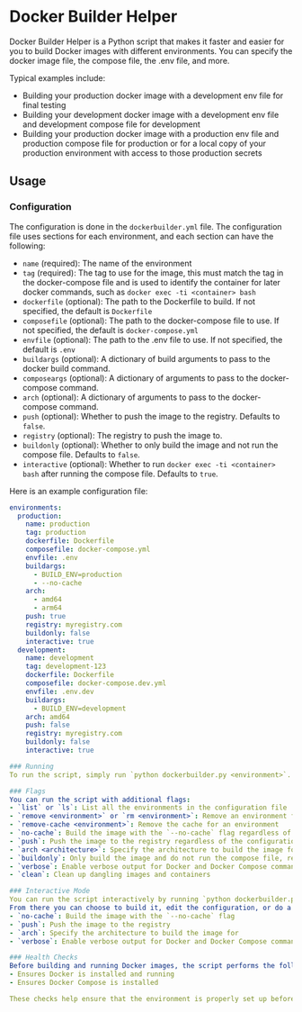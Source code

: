 # Docker Builder Helper

Docker Builder Helper is a Python script that makes it faster and easier for you to build Docker images
with different environments. You can specify the docker image file, the compose file, the .env file, and more.

Typical examples include:
- Building your production docker image with a development env file for final testing
- Building your development docker image with a development env file and development compose file for development
- Building your production docker image with a production env file and production compose file for production
or for a local copy of your production environment with access to those production secrets

## Usage
### Configuration
The configuration is done in the `dockerbuilder.yml` file. The configuration file uses sections for each environment,
and each section can have the following:
- `name` (required): The name of the environment
- `tag` (required): The tag to use for the image, this must match the tag in the docker-compose file and is used to
  identify the container for later docker commands, such as `docker exec -ti <container> bash`
- `dockerfile` (optional): The path to the Dockerfile to build. If not specified, the default is `Dockerfile`
- `composefile` (optional): The path to the docker-compose file to use. If not specified, the default is `docker-compose.yml`
- `envfile` (optional): The path to the .env file to use. If not specified, the default is `.env`
- `buildargs` (optional): A dictionary of build arguments to pass to the docker build command.
- `composeargs` (optional): A dictionary of arguments to pass to the docker-compose command.
- `arch` (optional): A dictionary of arguments to pass to the docker-compose command.
- `push` (optional): Whether to push the image to the registry. Defaults to `false`.
- `registry` (optional): The registry to push the image to.
- `buildonly` (optional): Whether to only build the image and not run the compose file. Defaults to `false`.
- `interactive` (optional): Whether to run `docker exec -ti <container> bash` after running the compose file. Defaults to `true`.

Here is an example configuration file:
```yaml
environments:
  production:
    name: production
    tag: production
    dockerfile: Dockerfile
    composefile: docker-compose.yml
    envfile: .env
    buildargs:
      - BUILD_ENV=production
      - --no-cache
    arch:
      - amd64
      - arm64
    push: true
    registry: myregistry.com
    buildonly: false
    interactive: true
  development:
    name: development
    tag: development-123
    dockerfile: Dockerfile
    composefile: docker-compose.dev.yml
    envfile: .env.dev
    buildargs:
      - BUILD_ENV=development
    arch: amd64
    push: false
    registry: myregistry.com
    buildonly: false
    interactive: true

### Running
To run the script, simply run `python dockerbuilder.py <environment>`. For example, to build the production environment, run `python dockerbuilder.py production`.

### Flags
You can run the script with additional flags:
- `list` or `ls`: List all the environments in the configuration file
- `remove <environment>` or `rm <environment>`: Remove an environment from the configuration file
- `remove-cache <environment>`: Remove the cache for an environment
- `no-cache`: Build the image with the `--no-cache` flag regardless of the configuration
- `push`: Push the image to the registry regardless of the configuration (requires the `registry` field to be set in the configuration)
- `arch <architecture>`: Specify the architecture to build the image for, regardless of the configuration
- `buildonly`: Only build the image and do not run the compose file, regardless of the configuration
- `verbose`: Enable verbose output for Docker and Docker Compose commands
- `clean`: Clean up dangling images and containers

### Interactive Mode
You can run the script interactively by running `python dockerbuilder.py`. By default, the script will prompt you to select an environment.
From there you can choose to build it, edit the configuration, or do a one-off build with custom options that include:
- `no-cache`: Build the image with the `--no-cache` flag
- `push`: Push the image to the registry
- `arch`: Specify the architecture to build the image for
- `verbose`: Enable verbose output for Docker and Docker Compose commands

### Health Checks
Before building and running Docker images, the script performs the following health checks:
- Ensures Docker is installed and running
- Ensures Docker Compose is installed

These checks help ensure that the environment is properly set up before attempting to build and run Docker images.
